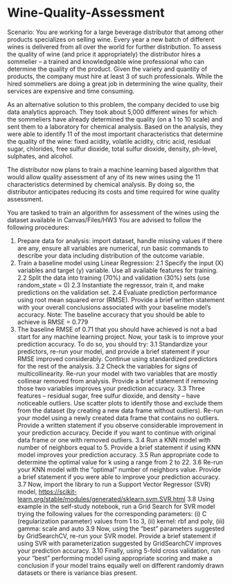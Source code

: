 # Wine-Quality-Assessment
Scenario: You are working for a large beverage distributor that among other products specializes on selling wine. Every year a new batch of different wines is delivered from all over the world for further distribution. To assess the quality of wine (and price it appropriately) the distributor hires a sommelier – a trained and knowledgeable wine professional who can determine the quality of the product. Given the variety and quantity of products, the company must hire at least 3 of such professionals. While the hired sommeliers are doing a great job in determining the wine quality, their services are expensive and time consuming. 

As an alternative solution to this problem, the company decided to use big data analytics approach. They took about 5,000 different wines for which the sommeliers have already determined the quality (on a 1 to 10 scale) and sent them to a laboratory for chemical analysis. Based on the analysis, they were able to identify 11 of the most important characteristics that determine the quality of the wine: fixed acidity, volatile acidity, citric acid, residual sugar, chlorides, free sulfur dioxide, total sulfur dioxide, density, ph-level, sulphates, and alcohol. 

The distributor now plans to train a machine learning based algorithm that would allow quality assessment of any of its new wines using the 11 characteristics determined by chemical analysis. By doing so, the distributor anticipates reducing its costs and time required for wine quality assessment.

You are tasked to train an algorithm for assessment of the wines using the dataset available in Canvas/Files/HW3 You are advised to follow the following procedures:

1.	Prepare data for analysis: import dataset, handle missing values if there are any, ensure all variables are numerical, run basic commands to describe your data including distribution of the outcome variable. 
2.	Train a baseline model using Linear Regression:
2.1	Specify the input (X) variables and target (y) variable. Use all available features for training. 
2.2	Split the data into training (70%) and validation (30%) sets (use random_state = 0)
2.3	Instantiate the regressor, train it, and make predictions on the validation set.
2.4	Evaluate prediction performance using root mean squared error (RMSE). Provide a brief written statement with your overall conclusions associated with your baseline model’s accuracy.
Note: The baseline accuracy that you should be able to achieve is RMSE = 0.779
3.	The baseline RMSE of 0.71 that you should have achieved is not a bad start for any machine learning project. Now, your task is to improve your prediction accuracy. To do so, you should try:
3.1	Standardize your predictors, re-run your model, and provide a brief statement if your RMSE improved considerably. Continue using standardized predictors for the rest of the analysis. 
3.2	Check the variables for signs of multicollinearity. Re-run your model with two variables that are mostly collinear removed from analysis. Provide a brief statement if removing those two variables improves your prediction accuracy.
3.3	Three features – residual sugar, free sulfur dioxide, and density – have noticeable outliers. Use scatter plots to identify those and exclude them from the dataset (by creating a new data frame without outliers). Re-run your model using a newly created data frame that contains no outliers. Provide a written statement if you observe considerable improvement in your prediction accuracy. Decide if you want to continue with original data frame or one with removed outliers. 
3.4	Run a KNN model with number of neighbors equal to 5. Provide a brief statement if using KNN model improves your prediction accuracy.
3.5	Run appropriate code to determine the optimal value for k using a range from 2 to 22. 
3.6	Re-run your KNN model with the “optimal” number of neighbors value. Provide a brief statement if you were able to improve your prediction accuracy.
3.7	Now, import the library to run a Support Vector Regressor (SVR) model, https://scikit-learn.org/stable/modules/generated/sklearn.svm.SVR.html 
3.8	Using example in the self-study notebook, run a Grid Search for SVR model trying the following values for the corresponding parameters:
(i)	C (regularization parameter) values from 1 to 3,
(ii)	kernel: rbf and poly,
(iii)	gamma: scale and auto
3.9	Now, using the “best” parameters suggested by GridSearchCV, re-run your SVR model. Provide a brief statement if using SVR with parameterization suggested by GridSearchCV improves your prediction accuracy.
3.10	 Finally, using 5-fold cross validation, run your “best” performing model using appropriate scoring and make a conclusion if your model trains equally well on different randomly drawn datasets or there is variance bias present. 
